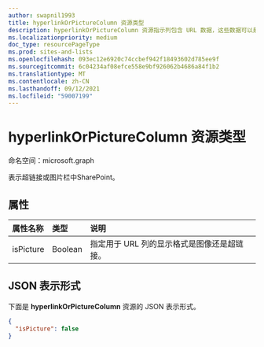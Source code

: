 ```yaml
---
author: swapnil1993
title: hyperlinkOrPictureColumn 资源类型
description: hyperlinkOrPictureColumn 资源指示列包含 URL 数据，这些数据可以是 achortag 或充当超链接的图像。
ms.localizationpriority: medium
doc_type: resourcePageType
ms.prod: sites-and-lists
ms.openlocfilehash: 093ec12e6920c74ccbef942f18493602d785ee9f
ms.sourcegitcommit: 6c04234af08efce558e9bf926062b4686a84f1b2
ms.translationtype: MT
ms.contentlocale: zh-CN
ms.lasthandoff: 09/12/2021
ms.locfileid: "59007199"
---
```

# <a name="hyperlinkorpicturecolumn-resource-type"></a>hyperlinkOrPictureColumn 资源类型

命名空间：microsoft.graph

表示超链接或图片栏中SharePoint。

## <a name="properties"></a>属性

| 属性名称      | 类型               | 说明|
|:-------------------|:-------------------|:----------------------------------------------|
| isPicture       | Boolean             | 指定用于 URL 列的显示格式是图像还是超链接。 |


## <a name="json-representation"></a>JSON 表示形式

下面是 **hyperlinkOrPictureColumn** 资源的 JSON 表示形式。
<!-- { "blockType": "resource", "@odata.type": "microsoft.graph.hyperlinkOrPictureColumn" } -->

```json
{
  "isPicture": false
}
```
